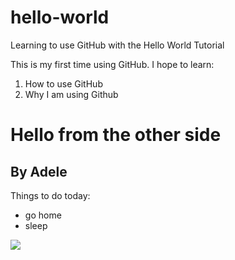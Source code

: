 # hello-world
Learning to use GitHub with the Hello World Tutorial

This is my first time using GitHub. I hope to learn:

1. How to use GitHub
2. Why I am using Github

# Hello from the other side
## By Adele

Things to do today:
* go home
* sleep

![](http://i0.kym-cdn.com/photos/images/original/000/234/765/b7e.jpg)
